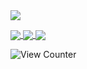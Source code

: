 <a href="https://github.com/TomfromBerlin">
  <img align="center" src="https://github-readme-stats-sigma-five.vercel.app/api?username=TomfromBerlin&show_icons=true&theme=tokyonight&locale=de&hide_border=true&bg_color=000000&icon_color=031485" />
</a>
<p></p>

<a href="https://github.com/TomfromBerlin/zsh-cmd-time">
  <img align="center" src="https://github-readme-stats-sigma-five.vercel.app/api/pin/?username=TomfromBerlin&repo=zsh-cmd-time&show_icons=true&theme=tokyonight&locale=de&hide_border=true&bg_color=000000&icon_color=031485" />
</a>

<a href="https://github.com/TomfromBerlin/Debian-Pihole-Unbound">
  <img align="center" src="https://github-readme-stats-sigma-five.vercel.app/api/pin/?username=TomfromBerlin&repo=Debian-Pihole-Unbound&show_icons=true&theme=tokyonight&locale=de&hide_border=true&bg_color=000000&icon_color=031485" />
</a>

<a href="https://github.com/TomfromBerlin/bashrc">
  <img align="center" src="https://github-readme-stats-sigma-five.vercel.app/api/pin/?username=TomfromBerlin&repo=bashrc&show_icons=true&theme=tokyonight&locale=de&hide_border=true&bg_color=000000&icon_color=031485" />
</a>

<p></p>

![View Counter](https://komarev.com/ghpvc/?username=TomfromBerlin&style=plastic)

<!--
![TomfromBerlins GitHub stats](https://github-readme-stats.vercel.app/api?username=TomfromBerlin&title_color=000000&text_color=00a6ff&show_icons=true&theme=tokyonight&locale=de&bg_color=45,ff0000,0000ff,00ff00,fffff0)
### Hi there 👋

**TomfromBerlin/TomfromBerlin** is a ✨ _special_ ✨ repository because its `README.md` (this file) appears on your GitHub profile.

Here are some ideas to get you started:

- 🔭 I’m currently working on ...
- 🌱 I’m currently learning ...
- 👯 I’m looking to collaborate on ...
- 🤔 I’m looking for help with ...
- 💬 Ask me about ...
- 📫 How to reach me: ...
- 😄 Pronouns: ...
- ⚡ Fun fact: ...
-->
